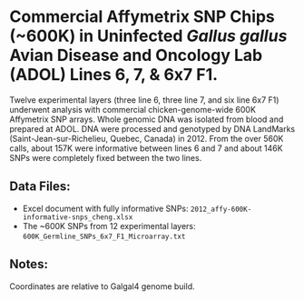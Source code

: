 # Commercial Affymetrix SNP Chips (~600K) in Uninfected *Gallus gallus* Avian Disease and Oncology Lab (ADOL) Lines 6, 7, & 6x7 F1.

Twelve experimental layers (three line 6, three line 7, and six line 6x7 F1) underwent analysis with commercial chicken-genome-wide 600K Affymetrix SNP arrays. Whole genomic DNA was isolated from blood and prepared at ADOL. DNA were processed and genotyped by DNA LandMarks (Saint-Jean-sur-Richelieu, Quebec, Canada) in 2012. From the over 560K calls, about 157K were informative between lines 6 and 7 and about 146K SNPs were completely fixed between the two lines.

## Data Files:
- Excel document with fully informative SNPs: `2012_affy-600K-informative-snps_cheng.xlsx`
- The ~600K SNPs from 12 experimental layers: `600K_Germline_SNPs_6x7_F1_Microarray.txt`

## Notes:
Coordinates are relative to Galgal4 genome build.